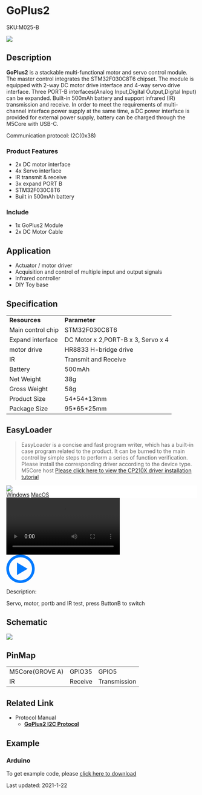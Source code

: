 # GoPlus2

<el-tag effect="plain">SKU:M025-B</el-tag>

<div class="product_pic"><img src="assets/img/product_pics/module/goplusII/GoPlus2.webp"></div>

## Description

**GoPlus2**  is a stackable multi-functional motor and servo control module. The master control integrates the STM32F030C8T6 chipset. The module is equipped with 2-way DC motor drive interface and 4-way servo drive interface. Three PORT-B interfaces(Analog Input,Digital Output,Digital Input) can be expanded. Built-in 500mAh battery and support infrared (IR) transmission and receive. In order to meet the requirements of multi-channel interface power supply at the same time, a DC power interface is provided for external power supply, battery can be charged through the M5Core with USB-C.

Communication protocol: I2C(0x38)

### Product Features

-  2x DC motor interface
-  4x Servo interface
-  IR transmit & receive
-  3x expand PORT B
-  STM32F030C8T6
-  Built in 500mAh battery

### Include

-  1x GoPlus2 Module
-  2x DC Motor Cable

## Application

- Actuator / motor driver
- Acquisition and control of multiple input and output signals
- Infrared controller
- DIY Toy base

## Specification

<table>
   <tr style="font-weight:bold">
      <td>Resources</td>
      <td>Parameter</td>
   </tr>
   <tr>
      <td>Main control chip</td>
      <td>STM32F030C8T6</td>
   </tr>
   <tr>
      <td>Expand interface</td>
      <td>DC Motor x 2,PORT-B x 3, Servo x 4</td>
   </tr>
   <tr>
      <td>motor drive</td>
      <td>HR8833 H-bridge drive</td>
   </tr>
   <tr>
      <td>IR</td>
      <td>Transmit and Receive</td>
   </tr>
   <tr>
      <td>Battery</td>
      <td>500mAh</td>
   </tr>
   <tr>
      <td>Net Weight</td>
      <td>38g</td>
   </tr>
   <tr>
      <td>Gross Weight</td>
      <td>58g</td>
   </tr>
   <tr>
      <td>Product Size</td>
      <td>54*54*13mm</td>
   </tr>
   <tr>
      <td>Package Size</td>
      <td>95*65*25mm</td>
   </tr>
 </table>

## EasyLoader

>EasyLoader is a concise and fast program writer, which has a built-in case program related to the product. It can be burned to the main control by simple steps to perform a series of function verification. Please install the corresponding driver according to the device type. M5Core host [Please click here to view the CP210X driver installation tutorial](en/arduino/arduino_development)

<div class="easyloader-box">
    <div style="background-color:white;">
        <div><img src="https://m5stack.oss-cn-shenzhen.aliyuncs.com/image/easyloader_intro.webp"></div>
        <div class="easyloader-btn">
            <a href="https://m5stack.oss-cn-shenzhen.aliyuncs.com/EasyLoader/Windows/MODULE/EasyLoader_GoPlus2.exe">Windows</a>
            <a href="https://m5stack.oss-cn-shenzhen.aliyuncs.com/EasyLoader/MacOS/MODULE/EasyLoader_GoPlus2.dmg">MacOS</a>
        </div>
    </div>
    <div>
        <video id="example_video" controls>
            <source src="https://m5stack.oss-cn-shenzhen.aliyuncs.com/video/Product_example_video/Module/GoPlus2.mp4" type="video/mp4">
        </video>
        <div class="easyloader-mask">
        <a>
            <svg id="play-btn" t="1583228776634" class="icon" viewBox="0 0 1024 1024" version="1.1" xmlns="http://www.w3.org/2000/svg" p-id="4152" width="75" height="75"><path d="M512 0C229.216 0 0 229.216 0 512s229.216 512 512 512 512-229.216 512-512S794.784 0 512 0z m0 928C282.24 928 96 741.76 96 512S282.24 96 512 96s416 186.24 416 416-186.24 416-416 416zM384 288l384 224-384 224z" p-id="4153" fill="#007aff"></path></svg></a>
            <p>Description:</p>
            <p>Servo, motor, portb and IR test, press ButtonB to switch</p>
        </div>
    </div>
</div>


## Schematic

<img src="assets/img/product_pics/module/goplusII/goplusII_sch.webp">

## PinMap

<table>
 <tr><td>M5Core(GROVE A)</td><td>GPIO35</td><td>GPIO5</td></tr>
 <tr><td>IR</td><td>Receive</td><td>Transmission</td></tr>
</table>

## Related Link

- Protocol Manual
    - **[GoPlus2 I2C Protocol](https://m5stack.oss-cn-shenzhen.aliyuncs.com/resource/docs/GO%20PLUS2%20Guide.docx)**

## Example

### Arduino

To get example code, please [click here to download](https://github.com/m5stack/M5-ProductExampleCodes/tree/master/Module/GoPLUS2)

<el-divider content-position="right">Last updated: 2021-1-22</el-divider>

<script>

   var purchase_link = 'https://m5stack.com/collections/m5-module/products/goplus2-dc-motor-and-servo-driver-module-stm32f0';

   anchor_search(purchase_link);
   scrollFunc();

</script>

